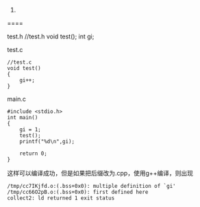 1.
====

test.h
    //test.h
	void test();
	int gi;

test.c

	//test.c
	void test()
	{
		gi++;
	}
	
main.c
	
	#include <stdio.h>
	int main()
	{
		gi = 1;
		test();
		printf("%d\n",gi);
		
		return 0;
	}

这样可以编译成功，但是如果把后缀改为.cpp，使用g++编译，则出现

	/tmp/cc7IKjfd.o:(.bss+0x0): multiple definition of `gi'
	/tmp/cc66O2pB.o:(.bss+0x0): first defined here
	collect2: ld returned 1 exit status


